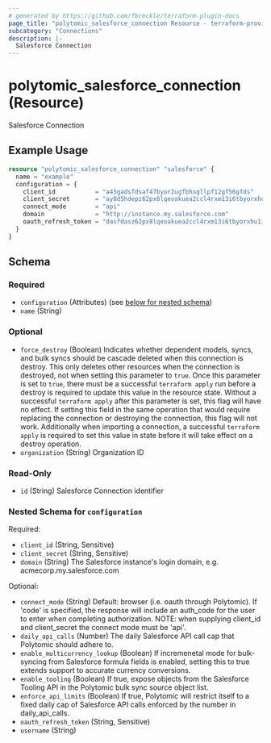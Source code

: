 ```yaml
---
# generated by https://github.com/fbreckle/terraform-plugin-docs
page_title: "polytomic_salesforce_connection Resource - terraform-provider-polytomic"
subcategory: "Connections"
description: |-
  Salesforce Connection
---
```


# polytomic_salesforce_connection (Resource)

Salesforce Connection

## Example Usage

```terraform
resource "polytomic_salesforce_connection" "salesforce" {
  name = "example"
  configuration = {
    client_id           = "a45gadsfdsaf47byor2ugfbhsgllpf12gf56gfds"
    client_secret       = "ay8d5hdepz62px8lqeoakuea2ccl4rxm13i6tbyorxhu1i20kc8ruvksmzxq"
    connect_mode        = "api"
    domain              = "http://instance.my.salesforce.com"
    oauth_refresh_token = "dasfdasz62px8lqeoakuea2ccl4rxm13i6tbyorxhu1i20kc8ruvksmzxq"
  }
}
```

<!-- schema generated by tfplugindocs -->
## Schema

### Required

- `configuration` (Attributes) (see [below for nested schema](#nestedatt--configuration))
- `name` (String)

### Optional

- `force_destroy` (Boolean) Indicates whether dependent models, syncs, and bulk syncs should be cascade deleted when this connection is destroy. This only deletes other resources when the connection is destroyed, not when setting this parameter to `true`. Once this parameter is set to `true`, there must be a successful `terraform apply` run before a destroy is required to update this value in the resource state. Without a successful `terraform apply` after this parameter is set, this flag will have no effect. If setting this field in the same operation that would require replacing the connection or destroying the connection, this flag will not work. Additionally when importing a connection, a successful `terraform apply` is required to set this value in state before it will take effect on a destroy operation.
- `organization` (String) Organization ID

### Read-Only

- `id` (String) Salesforce Connection identifier

<a id="nestedatt--configuration"></a>
### Nested Schema for `configuration`

Required:

- `client_id` (String, Sensitive)
- `client_secret` (String, Sensitive)
- `domain` (String) The Salesforce instance's login domain, e.g. acmecorp.my.salesforce.com

Optional:

- `connect_mode` (String) Default: browser (i.e. oauth through Polytomic). If 'code' is specified, the response will include an auth_code for the user to enter when completing authorization. NOTE: when supplying client_id and client_secret the connect mode must be 'api'.
- `daily_api_calls` (Number) The daily Salesforce API call cap that Polytomic should adhere to.
- `enable_multicurrency_lookup` (Boolean) If incremenetal mode for bulk-syncing from Salesforce formula fields is enabled, setting this to true extends support to accurate currency conversions.
- `enable_tooling` (Boolean) If true, expose objects from the Salesforce Tooling API in the Polytomic bulk sync source object list.
- `enforce_api_limits` (Boolean) If true, Polytomic will restrict itself to a fixed daily cap of Salesforce API calls enforced by the number in daily_api_calls.
- `oauth_refresh_token` (String, Sensitive)
- `username` (String)


